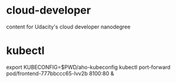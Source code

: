 # cloud-developer
content for Udacity's cloud developer nanodegree

# kubectl
export KUBECONFIG=$PWD/aho-kubeconfig
kubectl port-forward pod/frontend-777bbccc65-lvv2b 8100:80 &
